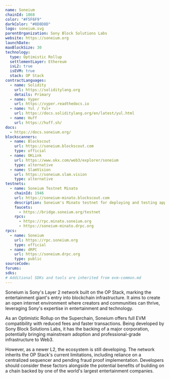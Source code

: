 ```yaml
---
name: Soneium
chainId: 1868
color: "#F5F6F9"
darkColor: "#8D8D8D"
logo: soneium.svg
parentOrganization: Sony Block Solutions Labs
website: https://soneium.org
launchDate: 
maxBlockSize: 30
technology:
  type: Optimistic Rollup
  settlementLayer: Ethereum
  isL2: true
  isEVM: true
  stack: OP Stack
contractLanguages:
  - name: Solidity
    url: https://soliditylang.org
    details: Primary
  - name: Vyper
    url: https://vyper.readthedocs.io
  - name: Yul / Yul+
    url: https://docs.soliditylang.org/en/latest/yul.html
  - name: Huff
    url: https://huff.sh/
docs:
  - https://docs.soneium.org/
blockscanners:
  - name: Blockscout
    url: https://soneium.blockscout.com
    type: official
  - name: OKLink
    url: https://www.okx.com/web3/explorer/soneium
    type: alternative
  - name: SlamVision
    url: https://soneium.slam.vision
    type: alternative
testnets:
  - name: Soneium Testnet Minato
    chainId: 1946
    url: https://soneium-minato.blockscout.com
    description: Soneium's Minato testnet for deploying and testing applications on the Soneium Layer 2 network.
    faucets:
      - https://bridge.soneium.org/testnet
    rpcs:
      - https://rpc.minato.soneium.org
      - https://soneium-minato.drpc.org
rpcs:
  - name: Soneium
    url: https://rpc.soneium.org
    type: official
  - name: dRPC
    url: https://soneium.drpc.org
    type: public
sourceCode:
forums:
sdks:
# Additional SDKs and tools are inherited from evm-common.md
---
```


Soneium is Sony's Layer 2 network built on the OP Stack, marking the entertainment giant's entry into blockchain infrastructure. It aims to create an open internet environment where creators and communities can thrive, leveraging Sony's expertise in entertainment and technology.

As an Optimistic Rollup on the Superchain, Soneium offers full EVM compatibility with reduced fees and faster transactions. Being developed by Sony Block Solutions Labs, it has the backing of a major corporation, potentially bringing mainstream adoption and professional-grade infrastructure to Web3.

However, as a newer L2, the ecosystem is still developing. The network inherits the OP Stack's current limitations, including reliance on a centralized sequencer and pending fraud proof implementation. Developers should consider these factors alongside the potential benefits of building on a chain backed by one of the world's largest entertainment companies.